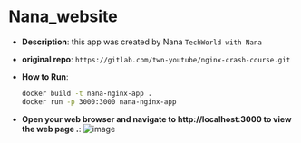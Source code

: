 
# Nana_website
- **Description**: this app was created by Nana `TechWorld with Nana`
- **original repo**: `https://gitlab.com/twn-youtube/nginx-crash-course.git`

- **How to Run**:
  ```bash
  docker build -t nana-nginx-app .
  docker run -p 3000:3000 nana-nginx-app
  ```
- **Open your web browser and navigate to http://localhost:3000 to view the web page .**:
![image](https://github.com/user-attachments/assets/6316344a-c46c-43d6-9dc8-46d40d4f8111)
